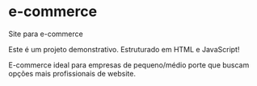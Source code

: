 # e-commerce
 Site para e-commerce

Este é um projeto demonstrativo.
Estruturado em HTML e JavaScript!


E-commerce ideal para empresas de pequeno/médio porte que buscam opções mais profissionais de website.
